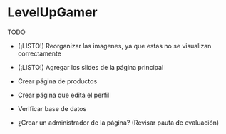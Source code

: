 # LevelUpGamer

TODO
- (¡LISTO!) Reorganizar las imagenes, ya que estas no se visualizan correctamente
- (¡LISTO!) Agregar los slides de la página principal
- Crear página de productos
- Crear página que edita el perfil

- Verificar base de datos

- ¿Crear un administrador de la página? (Revisar pauta de evaluación)
  
